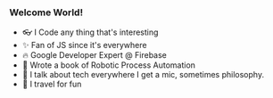 ### Welcome World!

- 👓 I Code any thing that's interesting 
- ✨ Fan of JS since it's everywhere 
- 🔥 Google Developer Expert @ Firebase
- 📖 Wrote a book of Robotic Process Automation 
- 🎤 I talk about tech everywhere I get a mic, sometimes philosophy.
- 🛫 I travel for fun
